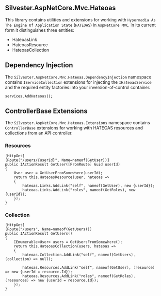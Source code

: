 ## Silvester.AspNetCore.Mvc.Hateoas
This library contains utilities and extensions for working with `Hypermedia As The Engine Of Application State` (`HATEOAS`) in `AspNetCore MVC`. In its current form it distinguishes three entities:
- HateoasLink
- HateoasResource
- HateoasCollection

## Dependency Injection
The `Silvester.AspNetCore.Mvc.Hateoas.DependencyInjection` namespace contains `IServiceCollection` extensions for injecting the `IHateoasService` and the required entity factories into your inversion-of-control container.
```
services.AddHateoas();
```

## ControllerBase Extensions
The `Silvester.AspNetCore.Mvc.Hateoas.Extensions` namespace contains `ControllerBase` extensions for working with HATEOAS resources and collections from an API controller.

### Resources
```
[HttpGet]
[Route("/users/{userId}", Name=nameof(GetUser))]
public IActionResult GetUser([FromRoute] Guid userId)
{
	User user = GetUserFromSomewhere(userId);
	return this.HateoasResource(user, hateoas => 
	{
		hateoas.Links.AddLink("self", nameof(GetUser), new {userId});
		hateoas.Links.AddLink("roles", nameof(GetRoles), new {userId});
	});
}
```

### Collection
```
[HttpGet]
[Route("/users", Name=nameof(GetUsers))]
public IActionResult GetUsers()
{
	IEnumerable<User> users = GetUsersFromSomewhere();
	return this.HateoasCollection(users, hateoas => 
	{
		hateoas.Collection.AddLink("self", nameof(GetUsers), (collection) => null);
		
		hateoas.Resources.AddLink("self", nameof(GetUser), (resource) => new {userId = resource.Id});
		hateoas.Resources.AddLink("roles", nameof(GetRoles), (resources) => new {userId = resource.Id});
	});
}
```